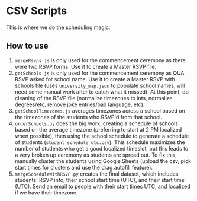 # CSV Scripts

This is where we do the scheduling magic.

## How to use

1. `mergeRsvps.js` is only used for the commencement ceremony as there were two RSVP forms. Use it to create a Master RSVP file.
2. `getSchools.js` is only used for the commencement ceremony as QUA RSVP asked for school name. Use it to create a Master RSVP with schools file (uses `university_map.json` to populate school names, will need some manual work after to catch what it missed). At this point, do cleaning of the RSVP file (normalize timezones to ints, normalize degrees/etc, remove joke entries/bad language, etc).
3. `getSchoolTimezones.js` averages timezones across a school based on the timezones of the students who RSVP'd from that school.
4. `orderSchools.py` does the big work, creating a schedule of schools based on the average timezone (preferring to start at 2 PM localized when possible), then using the school schedule to generate a schedule of students (`student schedule utc.csv`). This schedule maximizes the number of students who get a good localized timeslot, but this leads to a very broken up ceremony as students are spread out. To fix this, manually cluster the students using Google Sheets (upload the csv, pick start times for clusters and use the drag autofill feature).
5. `mergeScheduleWithRSVP.py` creates the final dataset, which includes students' RSVP info, their school start time (UTC), and their start time (UTC). Send an email to people with their start times UTC, and localized if we have their timezone.
